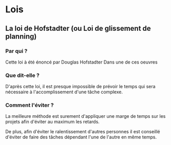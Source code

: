 # Lois
## La loi de Hofstadter (ou Loi de glissement de planning)

### Par qui ? 

Cette loi à été énoncé par Douglas Hofstadter Dans une de ces oeuvres

### Que dit-elle ?

D'après cette loi, il est presque impossible de prévoir le temps qui sera nécessaire à l'accomplissement d'une tâche complexe. 

### Comment l'éviter ?

La meilleure méthode est surement d'appliquer une marge de temps sur les projets afin d'éviter au maximum les retards.

De plus, afin d'éviter le ralentissement d'autres personnes il est conseillé d'éviter de faire des tâches dépendant l'une de l'autre en même temps.


